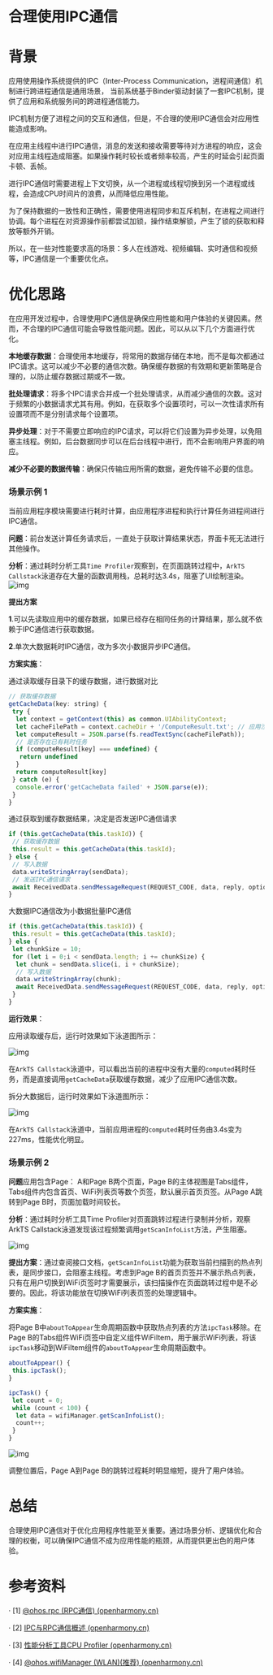# 合理使用IPC通信

# **背景**

应用使用操作系统提供的IPC（Inter-Process Communication，进程间通信）机制进行跨进程通信是通用场景， 当前系统基于Binder驱动封装了一套IPC机制，提供了应用和系统服务间的跨进程通信能力。

IPC机制方便了进程之间的交互和通信，但是，不合理的使用IPC通信会对应用性能造成影响。

在应用主线程中进行IPC通信，消息的发送和接收需要等待对方进程的响应，这会对应用主线程造成阻塞。如果操作耗时较长或者频率较高，产生的时延会引起页面卡顿、丢帧。

进行IPC通信时需要进程上下文切换，从一个进程或线程切换到另一个进程或线程，会造成CPU时间片的浪费，从而降低应用性能。

为了保持数据的一致性和正确性，需要使用进程同步和互斥机制，在进程之间进行协调。每个进程在对资源操作前都尝试加锁，操作结束解锁，产生了锁的获取和释放等额外开销。

所以，在一些对性能要求高的场景：多人在线游戏、视频编辑、实时通信和视频等，IPC通信是一个重要优化点。

# **优化思路**

在应用开发过程中，合理使用IPC通信是确保应用性能和用户体验的关键因素。然而，不合理的IPC通信可能会导致性能问题。因此，可以从以下几个方面进行优化。

**本地缓存数据**：合理使用本地缓存，将常用的数据存储在本地，而不是每次都通过IPC请求。这可以减少不必要的通信次数。确保缓存数据的有效期和更新策略是合理的，以防止缓存数据过期或不一致。

**批处理请求**：将多个IPC请求合并成一个批处理请求，从而减少通信的次数。这对于频繁的小数据请求尤其有用。例如，在获取多个设置项时，可以一次性请求所有设置项而不是分别请求每个设置项。

**异步处理**：对于不需要立即响应的IPC请求，可以将它们设置为异步处理，以免阻塞主线程。例如，后台数据同步可以在后台线程中进行，而不会影响用户界面的响应。

**减少不必要的数据传输**：确保只传输应用所需的数据，避免传输不必要的信息。

### 场景示例 1

当前应用程序模块需要进行耗时计算，由应用程序进程和执行计算任务进程间进行IPC通信。

**问题**：前台发送计算任务请求后，一直处于获取计算结果状态，界面卡死无法进行其他操作。

**分析**：通过耗时分析工具`Time Profiler`观察到，在页面跳转过程中，`ArkTS Callstack`泳道存在大量的函数调用栈，总耗时达3.4s，阻塞了UI绘制渲染。
![img](./figures/reasonable-using-ipc-image1.png)


**提出方案** 

**1**.可以先读取应用中的缓存数据，如果已经存在相同任务的计算结果，那么就不依赖于IPC通信进行获取数据。

**2**.单次大数据耗时IPC通信，改为多次小数据异步IPC通信。

**方案实施**：

通过读取缓存目录下的缓存数据，进行数据对比

```javascript
// 获取缓存数据
getCacheData(key: string) {
 try {
  let context = getContext(this) as common.UIAbilityContext;
  let cacheFilePath = context.cacheDir + '/ComputeResult.txt'; // 应用沙箱缓存目录
  let computeResult = JSON.parse(fs.readTextSync(cacheFilePath));
  // 是否存在已有耗时任务
  if (computeResult[key] === undefined) {
   return undefined
  }
  return computeResult[key]
 } catch (e) {
  console.error('getCacheData failed' + JSON.parse(e));
 }
}
```

通过获取到缓存数据结果，决定是否发送IPC通信请求

```javascript
if (this.getCacheData(this.taskId)) {
 // 获取缓存数据
 this.result = this.getCacheData(this.taskId);
} else {
 // 写入数据
 data.writeStringArray(sendData);
 // 发送IPC通信请求
 await ReceivedData.sendMessageRequest(REQUEST_CODE, data, reply, option);
}
```

大数据IPC通信改为小数据批量IPC通信

```javascript
if (this.getCacheData(this.taskId)) {
 this.result = this.getCacheData(this.taskId);
} else {
 let chunkSize = 10;
 for (let i = 0;i < sendData.length; i += chunkSize) {
  let chunk = sendData.slice(i, i + chunkSize);
  // 写入数据
  data.writeStringArray(chunk);
  await ReceivedData.sendMessageRequest(REQUEST_CODE, data, reply, option);
 }
}
```



**运行效果**：

应用读取缓存后，运行时效果如下泳道图所示：

![img](./figures/reasonable-using-ipc-image2.png) 

在`ArkTS Callstack`泳道中，可以看出当前的进程中没有大量的`computed`耗时任务，而是直接调用`getCacheData`获取缓存数据，减少了应用IPC通信次数。

 

拆分大数据后，运行时效果如下泳道图所示：

 ![img](./figures/reasonable-using-ipc-image3.png)

在`ArkTS Callstack`泳道中，当前应用进程的`computed`耗时任务由3.4s变为227ms，性能优化明显。

### 场景示例 2

**问题**应用包含Page： A和Page B两个页面，Page B的主体视图是Tabs组件，Tabs组件内包含首页、WiFi列表页等数个页签，默认展示首页页签。从Page A跳转到Page B时，页面加载时间较长。

**分析**：通过耗时分析工具Time Profiler对页面跳转过程进行录制并分析，观察ArkTS Callstack泳道发现该过程频繁调用`getScanInfoList`方法，产生阻塞。

![img](./figures/reasonable-using-ipc-image4.png) 

**提出方案**：通过查阅接口文档，`getScanInfoList`功能为获取当前扫描到的热点列表，是同步接口，会阻塞主线程。考虑到Page B的首页页签并不展示热点列表，只有在用户切换到WiFi页签时才需要展示，该扫描操作在页面跳转过程中是不必要的。因此，将该功能放在切换WiFi列表页签的处理逻辑中。

**方案实施**：

将Page B中`aboutToAppear`生命周期函数中获取热点列表的方法`ipcTask`移除。在Page B的Tabs组件WiFi页签中自定义组件WiFiItem，用于展示WiFi列表，将该`ipcTask`移动到WiFiItem组件的`aboutToAppear`生命周期函数中。

```javascript
aboutToAppear() {
 this.ipcTask();
}

ipcTask() {
 let count = 0;
 while (count < 100) {
  let data = wifiManager.getScanInfoList();
  count++;
 }
}
```



![img](./figures/reasonable-using-ipc-image5.png) 

调整位置后，Page A到Page B的跳转过程耗时明显缩短，提升了用户体验。

# **总结**

合理使用IPC通信对于优化应用程序性能至关重要。通过场景分析、逻辑优化和合理的权衡，可以确保IPC通信不成为应用性能的瓶颈，从而提供更出色的用户体验。

# **参考资料**

· [1] [@ohos.rpc (RPC通信) (openharmony.cn)](https://docs.openharmony.cn/pages/v4.0/zh-cn/application-dev/reference/apis/js-apis-rpc.md/)

· [2] [IPC与RPC通信概述 (openharmony.cn)](https://docs.openharmony.cn/pages/v4.0/zh-cn/application-dev/connectivity/ipc-rpc-overview.md/)

· [3] [性能分析工具CPU Profiler (openharmony.cn)](https://docs.openharmony.cn/pages/v4.0/zh-cn/application-dev/performance/application-performance-analysis.md/)

· [4] [@ohos.wifiManager (WLAN)(推荐) (openharmony.cn)](https://docs.openharmony.cn/pages/v4.0/zh-cn/application-dev/reference/apis/js-apis-wifiManager.md/)